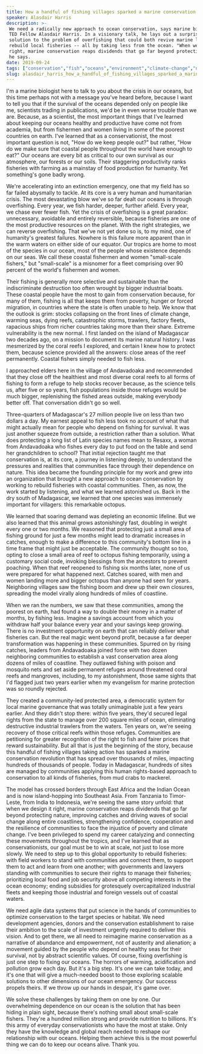 ```yaml
---
title: How a handful of fishing villages sparked a marine conservation revolution
speaker: Alasdair Harris
description: >-
 We need a radically new approach to ocean conservation, says marine biologist and
 TED Fellow Alasdair Harris. In a visionary talk, he lays out a surprising
 solution to the problem of overfishing that could both revive marine life and
 rebuild local fisheries -- all by taking less from the ocean. "When we design it
 right, marine conservation reaps dividends that go far beyond protecting nature,"
 he says.
date: 2019-09-24
tags: ["conservation","fish","oceans","environment","climate-change","nature","sustainability","ted-fellows"]
slug: alasdair_harris_how_a_handful_of_fishing_villages_sparked_a_marine_conservation_revolution
---
```


I'm a marine biologist here to talk to you about the crisis in our oceans, but this time
perhaps not with a message you've heard before, because I want to tell you that if the
survival of the oceans depended only on people like me, scientists trading in
publications, we'd be in even worse trouble than we are. Because, as a scientist, the most
important things that I've learned about keeping our oceans healthy and productive have
come not from academia, but from fishermen and women living in some of the poorest
countries on earth. I've learned that as a conservationist, the most important question is
not, "How do we keep people out?" but rather, "How do we make sure that coastal people
throughout the world have enough to eat?" Our oceans are every bit as critical to our own
survival as our atmosphere, our forests or our soils. Their staggering productivity ranks
fisheries with farming as a mainstay of food production for humanity. Yet something's gone
badly wrong.

We're accelerating into an extinction emergency, one that my field has so far failed
abysmally to tackle. At its core is a very human and humanitarian crisis. The most
devastating blow we've so far dealt our oceans is through overfishing. Every year, we fish
harder, deeper, further afield. Every year, we chase ever fewer fish. Yet the crisis of
overfishing is a great paradox: unnecessary, avoidable and entirely reversible, because
fisheries are one of the most productive resources on the planet. With the right
strategies, we can reverse overfishing. That we've not yet done so is, to my mind, one of
humanity's greatest failures. Nowhere is this failure more apparent than in the warm waters
on either side of our equator. Our tropics are home to most of the species in our ocean,
most of the people whose existence depends on our seas. We call these coastal fishermen
and women "small-scale fishers," but "small-scale" is a misnomer for a fleet comprising
over 90 percent of the world's fishermen and women.

Their fishing is generally more selective and sustainable than the indiscriminate
destruction too often wrought by bigger industrial boats. These coastal people have the
most to gain from conservation because, for many of them, fishing is all that keeps them
from poverty, hunger or forced migration, in countries where the state is often unable to
help. We know that the outlook is grim: stocks collapsing on the front lines of climate
change, warming seas, dying reefs, catastrophic storms, trawlers, factory fleets,
rapacious ships from richer countries taking more than their share. Extreme vulnerability
is the new normal. I first landed on the island of Madagascar two decades ago, on a mission
to document its marine natural history. I was mesmerized by the coral reefs I explored,
and certain I knew how to protect them, because science provided all the answers: close
areas of the reef permanently. Coastal fishers simply needed to fish less.

I approached elders here in the village of Andavadoaka and recommended that they close off
the healthiest and most diverse coral reefs to all forms of fishing to form a refuge to
help stocks recover because, as the science tells us, after five or so years, fish
populations inside those refuges would be much bigger, replenishing the fished areas
outside, making everybody better off. That conversation didn't go so well.

Three-quarters of Madagascar's 27 million people live on less than two dollars a day. My
earnest appeal to fish less took no account of what that might actually mean for people
who depend on fishing for survival. It was just another squeeze from outside, a
restriction rather than a solution. What does protecting a long list of Latin species
names mean to Resaxx, a woman from Andavadoaka who fishes every day to put food on the
table and send her grandchildren to school? That initial rejection taught me that
conservation is, at its core, a journey in listening deeply, to understand the pressures
and realities that communities face through their dependence on nature. This idea became
the founding principle for my work and grew into an organization that brought a new
approach to ocean conservation by working to rebuild fisheries with coastal communities.
Then, as now, the work started by listening, and what we learned astonished us. Back in the
dry south of Madagascar, we learned that one species was immensely important for
villagers: this remarkable octopus.

We learned that soaring demand was depleting an economic lifeline. But we also learned
that this animal grows astonishingly fast, doubling in weight every one or two months. We
reasoned that protecting just a small area of fishing ground for just a few months might
lead to dramatic increases in catches, enough to make a difference to this community's
bottom line in a time frame that might just be acceptable. The community thought so too,
opting to close a small area of reef to octopus fishing temporarily, using a customary
social code, invoking blessings from the ancestors to prevent poaching. When that reef
reopened to fishing six months later, none of us were prepared for what happened next.
Catches soared, with men and women landing more and bigger octopus than anyone had seen
for years. Neighboring villages saw the fishing boom and drew up their own closures,
spreading the model virally along hundreds of miles of coastline.

When we ran the numbers, we saw that these communities, among the poorest on earth, had
found a way to double their money in a matter of months, by fishing less. Imagine a
savings account from which you withdraw half your balance every year and your savings keep
growing. There is no investment opportunity on earth that can reliably deliver what
fisheries can. But the real magic went beyond profit, because a far deeper transformation
was happening in these communities. Spurred on by rising catches, leaders from Andavadoaka
joined force with two dozen neighboring communities to establish a vast conservation area
along dozens of miles of coastline. They outlawed fishing with poison and mosquito nets
and set aside permanent refuges around threatened coral reefs and mangroves, including, to
my astonishment, those same sights that I'd flagged just two years earlier when my
evangelism for marine protection was so roundly rejected.

They created a community-led protected area, a democratic system for local marine
governance that was totally unimaginable just a few years earlier. And they didn't stop
there: within five years, they'd secured legal rights from the state to manage over 200
square miles of ocean, eliminating destructive industrial trawlers from the waters. Ten
years on, we're seeing recovery of those critical reefs within those refuges. Communities
are petitioning for greater recognition of the right to fish and fairer prices that reward
sustainability. But all that is just the beginning of the story, because this handful of
fishing villages taking action has sparked a marine conservation revolution that has
spread over thousands of miles, impacting hundreds of thousands of people. Today in
Madagascar, hundreds of sites are managed by communities applying this human rights-based
approach to conservation to all kinds of fisheries, from mud crabs to mackerel.

The model has crossed borders through East Africa and the Indian Ocean and is now
island-hopping into Southeast Asia. From Tanzania to Timor-Leste, from India to Indonesia,
we're seeing the same story unfold: that when we design it right, marine conservation
reaps dividends that go far beyond protecting nature, improving catches and driving waves
of social change along entire coastlines, strengthening confidence, cooperation and the
resilience of communities to face the injustice of poverty and climate change. I've been
privileged to spend my career catalyzing and connecting these movements throughout the
tropics, and I've learned that as conservationists, our goal must be to win at scale, not
just to lose more slowly. We need to step up to this global opportunity to rebuild
fisheries: with field workers to stand with communities and connect them, to support them
to act and learn from one another; with governments and lawyers standing with communities
to secure their rights to manage their fisheries; prioritizing local food and job security
above all competing interests in the ocean economy; ending subsidies for grotesquely
overcapitalized industrial fleets and keeping those industrial and foreign vessels out of
coastal waters.

We need agile data systems that put science in the hands of communities to optimize
conservation to the target species or habitat. We need development agencies, donors and
the conservation establishment to raise their ambition to the scale of investment urgently
required to deliver this vision. And to get there, we all need to reimagine marine
conservation as a narrative of abundance and empowerment, not of austerity and alienation;
a movement guided by the people who depend on healthy seas for their survival, not by
abstract scientific values. Of course, fixing overfishing is just one step to fixing our
oceans. The horrors of warming, acidification and pollution grow each day. But it's a big
step. It's one we can take today, and it's one that will give a much-needed boost to those
exploring scalable solutions to other dimensions of our ocean emergency. Our success
propels theirs. If we throw up our hands in despair, it's game over.

We solve these challenges by taking them on one by one. Our overwhelming dependence on our
ocean is the solution that has been hiding in plain sight, because there's nothing small
about small-scale fishers. They're a hundred million strong and provide nutrition to
billions. It's this army of everyday conservationists who have the most at stake. Only
they have the knowledge and global reach needed to reshape our relationship with our
oceans. Helping them achieve this is the most powerful thing we can do to keep our oceans
alive. Thank you.

<!--
ad_duration=3.33
comment_count=10
event="We the Future"
external_start_time=0
has_talk_citation=1
intro_duration=11.82
is_subtitle_required="False"
is_talk_featured="True"
language="en"
language_swap="False"
native_language="en"
number_of_related_talks=6
number_of_speakers=1
number_of_subtitled_videos=13
number_of_tags=8
number_of_talk_download_languages=14
number_of_talk_more_resources=0
number_of_talk_recommendations=1
number_of_talks_take_actions=2
post_ad_duration=0.83
published_timestamp="2019-10-17 14:50:21"
recording_date="2019-09-24"
speaker_description="Ocean conservationist, entrepreneur"
speaker_is_published=1
speaker_name="Alasdair Harris"
talk_more_resources=[]
talk_name="How a handful of fishing villages sparked a marine conservation revolution"
talk_recommendations_blurb="More resources curated by Alasdair Harris"
talks_tags=["conservation","fish","oceans","environment","climate-change","nature","sustainability","ted-fellows"]
url_audio="https://download.ted.com/talks/AlasdairHarris_2019S.mp3?apikey=acme-roadrunner"
url_photo_speaker="https://pe.tedcdn.com/images/ted/8b55e780a4a3e13a91381ec11f2312d1665baea8_254x191.jpg"
url_photo_talk="https://s3.amazonaws.com/talkstar-photos/uploads/4dce9fe8-a711-4bb1-91a6-cd33c7c7d506/AlasdairHarris_2019S-embed.jpg"
url_webpage="https://www.ted.com/talks/alasdair_harris_how_a_handful_of_fishing_villages_sparked_a_marine_conservation_revolution"
video_type_name="TED Stage Talk"
-->